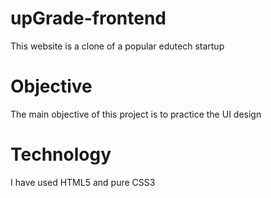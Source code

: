 # upGrade-frontend

This website is a clone of a popular edutech startup 

# Objective

The main objective of this project is to practice the UI design 

# Technology

I have used HTML5 and pure CSS3

